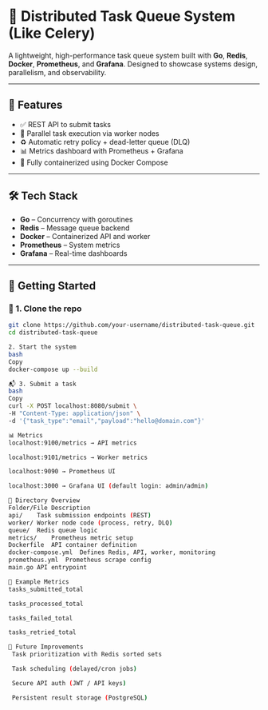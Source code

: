 # 🚀 Distributed Task Queue System (Like Celery)

A lightweight, high-performance task queue system built with **Go**, **Redis**, **Docker**, **Prometheus**, and **Grafana**. Designed to showcase systems design, parallelism, and observability.

---

## 🔧 Features

- ✅ REST API to submit tasks
- 🧵 Parallel task execution via worker nodes
- ♻️ Automatic retry policy + dead-letter queue (DLQ)
- 📊 Metrics dashboard with Prometheus + Grafana
- 🐳 Fully containerized using Docker Compose

---

## 🛠️ Tech Stack

- **Go** – Concurrency with goroutines
- **Redis** – Message queue backend
- **Docker** – Containerized API and worker
- **Prometheus** – System metrics
- **Grafana** – Real-time dashboards

---

## 🧪 Getting Started

### 🔁 1. Clone the repo

```bash
git clone https://github.com/your-username/distributed-task-queue.git
cd distributed-task-queue

2. Start the system
bash
Copy
docker-compose up --build

📬 3. Submit a task
bash
Copy
curl -X POST localhost:8080/submit \
-H "Content-Type: application/json" \
-d '{"task_type":"email","payload":"hello@domain.com"}' 

📊 Metrics
localhost:9100/metrics → API metrics

localhost:9101/metrics → Worker metrics

localhost:9090 → Prometheus UI

localhost:3000 → Grafana UI (default login: admin/admin)

📁 Directory Overview
Folder/File	Description
api/	Task submission endpoints (REST)
worker/	Worker node code (process, retry, DLQ)
queue/	Redis queue logic
metrics/	Prometheus metric setup
Dockerfile	API container definition
docker-compose.yml	Defines Redis, API, worker, monitoring
prometheus.yml	Prometheus scrape config
main.go	API entrypoint

📌 Example Metrics
tasks_submitted_total

tasks_processed_total

tasks_failed_total

tasks_retried_total

🚀 Future Improvements
 Task prioritization with Redis sorted sets

 Task scheduling (delayed/cron jobs)

 Secure API auth (JWT / API keys)

 Persistent result storage (PostgreSQL)
